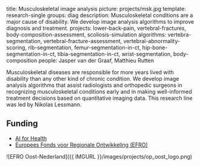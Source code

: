 title: Musculoskeletal image analysis
picture: projects/msk.jpg
template: research-single
groups: diag
description: Musculoskeletal conditions are a major cause of disability. We develop image analysis algorithms to improve diagnosis and treatment.
projects: lower-back-pain, vertebral-fractures, body-composition-assessment, scoliosis-simulation
algorithms: vertebra-segmentation, vertebral-fracture-assessment, vertebral-abnormality-scoring, rib-segmentation, femur-segmentation-in-ct, hip-bone-segmentation-in-ct, tibia-segmentation-in-ct, wrist-segmentation, body-composition
people: Jasper van der Graaf, Matthieu Rutten

Musculoskeletal diseases are responsible for more years lived with disability than any other kind of chronic condition. We develop image analysis algorithms that assist radiologists and orthopedic surgeons in recognizing musculoskeletal conditions early and in making well-informed treatment decisions based on quantitative imaging data. This research line was led by Nikolas Lessmann.

## Funding
* [AI for Health](https://www.ai-for-health.nl/)
* [Europees Fonds voor Regionale Ontwikkeling (EFRO)](http://www.op-oost.eu/)

![EFRO Oost-Nederland]({{ IMGURL }}/images/projects/op_oost_logo.png)
